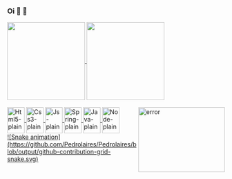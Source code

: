 ### Oi 💖  🍵
<div>
  <a href = "https://github.com/Pedrolaires">
  <img align="center" height ="180em" src="https://github-readme-stats.vercel.app/api?username=Pedrolaires&hide=contribs,stars,prs&show_icons=true&theme=dracula"/>
  <img align="center" height ="180em" src="https://github-readme-stats.vercel.app/api/top-langs/?username=Pedrolaires&langs_count=16&theme=dracula"/>
</div>
<div style=""><br>
  <img align="center" alt="Html5-plain" height ="60" width="40" src="https://cdn.jsdelivr.net/gh/devicons/devicon/icons/html5/html5-original.svg" />
  <img align="center" alt="Css3-plain" height ="60" width="40" src="https://cdn.jsdelivr.net/gh/devicons/devicon/icons/css3/css3-plain-wordmark.svg" />
  <img align="center" alt="Js-plain" height ="60" width="40" src="https://cdn.jsdelivr.net/gh/devicons/devicon/icons/javascript/javascript-plain.svg" />
  <img align="center" alt="Spring-plain" height ="60" width="40" src="https://cdn.jsdelivr.net/gh/devicons/devicon/icons/spring/spring-original.svg" />
  <img align="center" alt="Java-plain" height ="60" width="40" src="https://cdn.jsdelivr.net/gh/devicons/devicon/icons/java/java-original.svg" />
  <img align="center" alt="Node-plain" height ="60" width="40" src="https://cdn.jsdelivr.net/gh/devicons/devicon/icons/nodejs/nodejs-original.svg" />
  <img align="right" alt="error" src="https://thumbs.gfycat.com/InferiorAnxiousAustralianfreshwatercrocodile-max-14mb.gif" height="150" width="200" />
</div>
  
<div>
  ![Snake animation](https://github.com/Pedrolaires/Pedrolaires/blob/output/github-contribution-grid-snake.svg)

</div>
